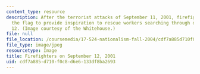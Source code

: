 ```yaml
---
content_type: resource
description: After the terrorist attacks of September 11, 2001, firefighters hung
  the flag to provide inspiration to rescue workers searching through debris on September
  12. (Image courtesy of the Whitehouse.)
file: null
file_location: /coursemedia/17-524-nationalism-fall-2004/cdf7a885d710f0c8d6e6133df8ba2693_chp_flag.jpg
file_type: image/jpeg
resourcetype: Image
title: Firefighters on September 12, 2001
uid: cdf7a885-d710-f0c8-d6e6-133df8ba2693
---
```


